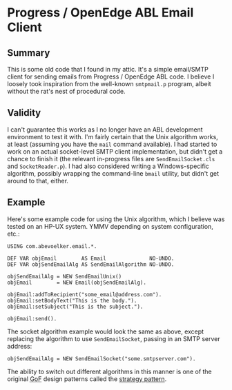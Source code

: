 # Progress / OpenEdge ABL Email Client

## Summary
This is some old code that I found in my attic.  It's a simple email/SMTP
client for sending emails from Progress / OpenEdge ABL code.  I believe
I loosely took inspiration from the well-known `smtpmail.p` program,
albeit without the rat's nest of procedural code.

## Validity
I can't guarantee this works as I no longer have an ABL development
environment to test it with.  I'm fairly certain that the Unix
algorithm works, at least (assuming you have the `mail` command available).
I had started to work on an actual socket-level SMTP client implementation,
but didn't get a chance to finish it (the relevant in-progress files are
`SendEmailSocket.cls` and `SocketReader.p`).  I had also considered writing
a Windows-specific algorithm, possibly wrapping the command-line `bmail`
utility, but didn't get around to that, either.

## Example
Here's some example code for using the Unix algorithm, which I believe was
tested on an HP-UX system.  YMMV depending on system configuration, etc.:

    USING com.abevoelker.email.*.

    DEF VAR objEmail        AS Email              NO-UNDO.
    DEF VAR objSendEmailAlg AS SendEmailAlgorithm NO-UNDO.

    objSendEmailAlg = NEW SendEmailUnix()
    objEmail        = NEW Email(objSendEmailAlg).

    objEmail:addToRecipient("some_email@address.com").
    objEmail:setBodyText("This is the body.").
    objEmail:setSubject("This is the subject.").

    objEmail:send().

The socket algorithm example would look the same as above, except replacing
the algorithm to use `SendEmailSocket`, passing in an SMTP server address:

    objSendEmailAlg = NEW SendEmailSocket("some.smtpserver.com").

The ability to switch out different algorithms in this manner is one of the
original <abbr title="Gang of Four">GoF</abbr> design patterns called the
[strategy pattern](http://en.wikipedia.org/wiki/Strategy_pattern).
